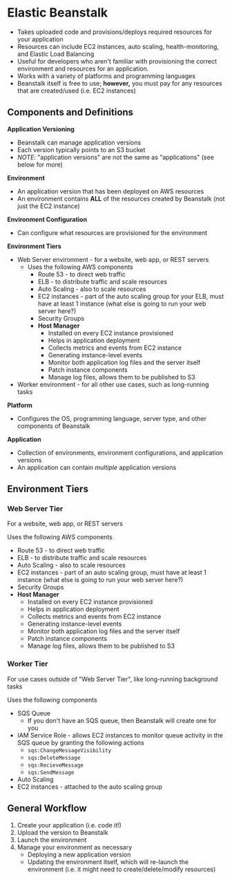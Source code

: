 # Elastic Beanstalk

- Takes uploaded code and provisions/deploys required resources for your application
- Resources can include EC2 instances, auto scaling, health-monitoring, and Elastic Load Balancing
- Useful for developers who aren't familiar with provisioning the correct environment and resources for an application.
- Works with a variety of platforms and programming languages
- Beanstalk itself is free to use; **however,** you must pay for any resources that are created/used (i.e. EC2 instances)

## Components and Definitions

**Application Versioning**
- Beanstalk can manage application versions
- Each version typically points to an S3 bucket
- _NOTE_: "application versions" are not the same as "applications" (see below for more)

**Environment**
- An application version that has been deployed on AWS resources
- An environment contains **ALL** of the resources created by Beanstalk (not just the EC2 instance)

**Environment Configuration**
- Can configure what resources are provisioned for the environment

**Environment Tiers**
- Web Server environment - for a website, web app, or REST servers
	- Uses the following AWS components
		- Route 53 - to direct web traffic
		- ELB - to distribute traffic and scale resources
		- Auto Scaling - also to scale resources
		- EC2 instances - part of the auto scaling group for your ELB, must have at least 1 instance (what else is going to run your web server here?)
		- Security Groups
		- **Host Manager**
			- Installed on every EC2 instance provisioned
			- Helps in application deployment
			- Collects metrics and events from EC2 instance
			- Generating instance-level events
			- Monitor both application log files and the server itself
			- Patch instance components
			- Manage log files, allows them to be published to S3
- Worker environment - for all other use cases, such as long-running tasks

**Platform**
- Configures the OS, programming language, server type, and other components of Beanstalk

**Application**
- Collection of environments, environment configurations, and application versions
- An application can contain _multiple_ application versions

## Environment Tiers

### Web Server Tier

For a website, web app, or REST servers

Uses the following AWS components
- Route 53 - to direct web traffic
- ELB - to distribute traffic and scale resources
- Auto Scaling - also to scale resources
- EC2 instances - part of an auto scaling group, must have at least 1 instance (what else is going to run your web server here?)
- Security Groups
- **Host Manager**
	- Installed on every EC2 instance provisioned
	- Helps in application deployment
	- Collects metrics and events from EC2 instance
	- Generating instance-level events
	- Monitor both application log files and the server itself
	- Patch instance components
	- Manage log files, allows them to be published to S3

### Worker Tier

For use cases outside of "Web Server Tier", like long-running background tasks

Uses the following components
- SQS Queue
	- If you don't have an SQS queue, then Beanstalk will create one for you
- IAM Service Role - allows EC2 instances to monitor queue activity in the SQS queue by granting the following actions
	- `sqs:ChangeMessageVisibility`
	- `sqs:DeleteMessage`
	- `sqs:RecieveMessage`
	- `sqs:SendMessage`
- Auto Scaling
- EC2 instances - attached to the auto scaling group

## General Workflow

1. Create your application (i.e. code it!)
2. Upload the version to Beanstalk
3. Launch the environment
4. Manage your environment as necessary
	- Deploying a new application version
	- Updating the environment itself, which will re-launch the environment (i.e. it might need to create/delete/modify resources)
